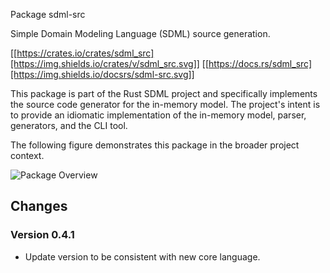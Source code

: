 Package sdml-src

Simple Domain Modeling Language (SDML) source generation.

[[https://crates.io/crates/sdml_src][https://img.shields.io/crates/v/sdml_src.svg]]
[[https://docs.rs/sdml_src][https://img.shields.io/docsrs/sdml-src.svg]]

This package is part of the Rust SDML project and specifically implements the
source code generator for the in-memory model. The project's intent is to
provide an idiomatic implementation of the in-memory model, parser, generators,
and the CLI tool.

The following figure demonstrates this package in the broader project context.

![Package Overview](https://raw.githubusercontent.com/sdm-lang/rust-sdml/refs/heads/main/doc/overview-generate.png)

## Changes

### Version 0.4.1

* Update version to be consistent with new core language.
